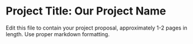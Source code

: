 # Project Title: Our Project Name

Edit this file to contain your project proposal, approximately 1-2 pages in length. Use proper markdown formatting.
